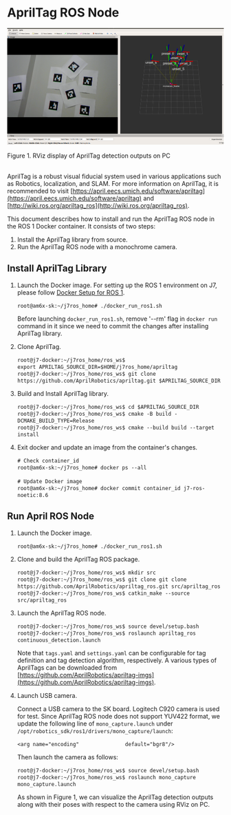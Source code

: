 AprilTag ROS Node
==================

![](AprilTag.png)
<figcaption> Figure 1. RViz display of AprilTag detection outputs on PC </figcaption>
<br />

AprilTag is a robust visual fiducial system used in various applications such as Robotics, localization, and SLAM. For more information on AprilTag, it is recommended to visit [https://april.eecs.umich.edu/software/apriltag](https://april.eecs.umich.edu/software/apriltag) and [http://wiki.ros.org/apriltag_ros](http://wiki.ros.org/apriltag_ros).

This document describes how to install and run the AprilTag ROS node in the ROS 1 Docker container. It consists of two steps:

1. Install the AprilTag library from source.
2. Run the AprilTag ROS node with a monochrome camera.

## Install AprilTag Library

1. Launch the Docker image. For setting up the ROS 1 environment on J7, please follow [Docker Setup for ROS 1](../docker/setting_docker_ros1.md).
    ```
    root@am6x-sk:~/j7ros_home# ./docker_run_ros1.sh
    ```

    Before launching `docker_run_ros1.sh`, remove '--rm' flag in `docker run` command in it since we need to commit the changes after installing AprilTag library.

2. Clone AprilTag.
    ```
    root@j7-docker:~/j7ros_home/ros_ws$ export APRILTAG_SOURCE_DIR=$HOME/j7ros_home/apriltag
    root@j7-docker:~/j7ros_home/ros_ws$ git clone https://github.com/AprilRobotics/apriltag.git $APRILTAG_SOURCE_DIR
    ```

3. Build and Install AprilTag library.
    ```
    root@j7-docker:~/j7ros_home/ros_ws$ cd $APRILTAG_SOURCE_DIR
    root@j7-docker:~/j7ros_home/ros_ws$ cmake -B build -DCMAKE_BUILD_TYPE=Release
    root@j7-docker:~/j7ros_home/ros_ws$ cmake --build build --target install
    ```

4. Exit docker and update an image from the container's changes.
    ```
    # Check container_id
    root@am6x-sk:~/j7ros_home# docker ps --all

    # Update Docker image
    root@am6x-sk:~/j7ros_home# docker commit container_id j7-ros-noetic:8.6
    ```

## Run April ROS Node

1. Launch the Docker image.
    ```
    root@am6x-sk:~/j7ros_home# ./docker_run_ros1.sh
    ```

2. Clone and build the AprilTag ROS package.
    ```
    root@j7-docker:~/j7ros_home/ros_ws$ mkdir src
    root@j7-docker:~/j7ros_home/ros_ws$ git clone git clone https://github.com/AprilRobotics/apriltag_ros.git src/apriltag_ros
    root@j7-docker:~/j7ros_home/ros_ws$ catkin_make --source src/apriltag_ros
    ```

3. Launch the AprilTag ROS node.
    ```
    root@j7-docker:~/j7ros_home/ros_ws$ source devel/setup.bash
    root@j7-docker:~/j7ros_home/ros_ws$ roslaunch apriltag_ros continuous_detection.launch
    ```

    Note that `tags.yaml` and `settings.yaml` can be configurable for tag definition and tag detection algorithm, respectively. A various types of AprilTags can be downloaded from [https://github.com/AprilRobotics/apriltag-imgs](https://github.com/AprilRobotics/apriltag-imgs).

4. Launch USB camera.

    Connect a USB camera to the SK board. Logitech C920 camera is used for test. Since AprilTag ROS node does not support YUV422 format, we update the following line of `mono_capture.launch` under `/opt/robotics_sdk/ros1/drivers/mono_capture/launch`:
    ```
    <arg name="encoding"               default="bgr8"/>
    ```

    Then launch the camera as follows:
    ```
    root@j7-docker:~/j7ros_home/ros_ws$ source devel/setup.bash
    root@j7-docker:~/j7ros_home/ros_ws$ roslaunch mono_capture mono_capture.launch
    ```

    As shown in Figure 1, we can visualize the AprilTag detection outputs along with their poses with respect to the camera using RViz on PC.
